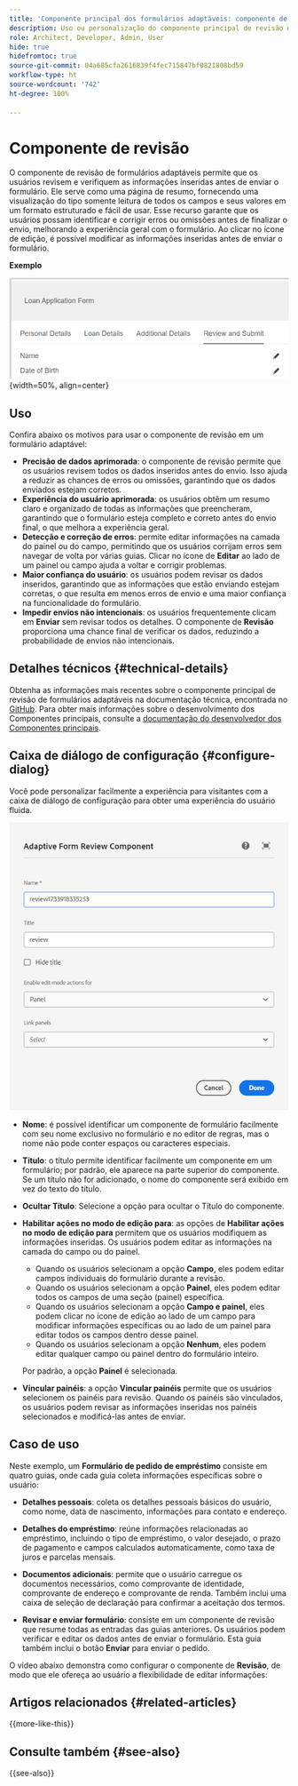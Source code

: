 ```yaml
---
title: 'Componente principal dos formulários adaptáveis: componente de revisão'
description: Uso ou personalização do componente principal de revisão de formulários adaptáveis.
role: Architect, Developer, Admin, User
hide: true
hidefromtoc: true
source-git-commit: 04a685cfa2616839f4fec715847bf0821808bd59
workflow-type: ht
source-wordcount: '742'
ht-degree: 100%

---
```



# Componente de revisão

O componente de revisão de formulários adaptáveis permite que os usuários revisem e verifiquem as informações inseridas antes de enviar o formulário. Ele serve como uma página de resumo, fornecendo uma visualização do tipo somente leitura de todos os campos e seus valores em um formato estruturado e fácil de usar. Esse recurso garante que os usuários possam identificar e corrigir erros ou omissões antes de finalizar o envio, melhorando a experiência geral com o formulário. Ao clicar no ícone de edição, é possível modificar as informações inseridas antes de enviar o formulário.

**Exemplo**

![Componente de revisão](/help/adaptive-forms/assets/review-component.png){width=50%, align=center}

## Uso

Confira abaixo os motivos para usar o componente de revisão em um formulário adaptável:

- **Precisão de dados aprimorada**: o componente de revisão permite que os usuários revisem todos os dados inseridos antes do envio. Isso ajuda a reduzir as chances de erros ou omissões, garantindo que os dados enviados estejam corretos.
- **Experiência do usuário aprimorada**: os usuários obtêm um resumo claro e organizado de todas as informações que preencheram, garantindo que o formulário esteja completo e correto antes do envio final, o que melhora a experiência geral.
- **Detecção e correção de erros**: permite editar informações na camada do painel ou do campo, permitindo que os usuários corrijam erros sem navegar de volta por várias guias. Clicar no ícone de **Editar** ao lado de um painel ou campo ajuda a voltar e corrigir problemas.
- **Maior confiança do usuário**: os usuários podem revisar os dados inseridos, garantindo que as informações que estão enviando estejam corretas, o que resulta em menos erros de envio e uma maior confiança na funcionalidade do formulário.
- **Impedir envios não intencionais**: os usuários frequentemente clicam em **Enviar** sem revisar todos os detalhes. O componente de **Revisão** proporciona uma chance final de verificar os dados, reduzindo a probabilidade de envios não intencionais.


## Detalhes técnicos {#technical-details}

Obtenha as informações mais recentes sobre o componente principal de revisão de formulários adaptáveis na documentação técnica, encontrada no [GitHub](https://github.com/adobe/aem-core-forms-components/tree/master/ui.af.apps/src/main/content/jcr_root/apps/core/fd/components/form/textinput/v1/textinput). Para obter mais informações sobre o desenvolvimento dos Componentes principais, consulte a [documentação do desenvolvedor dos Componentes principais](/help/developing/overview.md).

## Caixa de diálogo de configuração {#configure-dialog}

Você pode personalizar facilmente a experiência para visitantes com a caixa de diálogo de configuração para obter uma experiência do usuário fluida.

![Caixa de diálogo de configuração](/help/adaptive-forms/assets/review-component-configure-dialog.png)

- **Nome**: é possível identificar um componente de formulário facilmente com seu nome exclusivo no formulário e no editor de regras, mas o nome não pode conter espaços ou caracteres especiais.

- **Título**: o título permite identificar facilmente um componente em um formulário; por padrão, ele aparece na parte superior do componente. Se um título não for adicionado, o nome do componente será exibido em vez do texto do título.
- **Ocultar Título**: Selecione a opção para ocultar o Título do componente.
- **Habilitar ações no modo de edição para**: as opções de **Habilitar ações no modo de edição para** permitem que os usuários modifiquem as informações inseridas. Os usuários podem editar as informações na camada do campo ou do painel.
   - Quando os usuários selecionam a opção **Campo**, eles podem editar campos individuais do formulário durante a revisão.
   - Quando os usuários selecionam a opção **Painel**, eles podem editar todos os campos de uma seção (painel) específica.
   - Quando os usuários selecionam a opção **Campo e painel**, eles podem clicar no ícone de edição ao lado de um campo para modificar informações específicas ou ao lado de um painel para editar todos os campos dentro desse painel.
   - Quando os usuários selecionam a opção **Nenhum**, eles podem editar qualquer campo ou painel dentro do formulário inteiro.

  Por padrão, a opção **Painel** é selecionada.

- **Vincular painéis**: a opção **Vincular painéis** permite que os usuários selecionem os painéis para revisão. Quando os painéis são vinculados, os usuários podem revisar as informações inseridas nos painéis selecionados e modificá-las antes de enviar.

## Caso de uso

Neste exemplo, um **Formulário de pedido de empréstimo** consiste em quatro guias, onde cada guia coleta informações específicas sobre o usuário:

- **Detalhes pessoais**: coleta os detalhes pessoais básicos do usuário, como nome, data de nascimento, informações para contato e endereço.

- **Detalhes do empréstimo**: reúne informações relacionadas ao empréstimo, incluindo o tipo de empréstimo, o valor desejado, o prazo de pagamento e campos calculados automaticamente, como taxa de juros e parcelas mensais.

- **Documentos adicionais**: permite que o usuário carregue os documentos necessários, como comprovante de identidade, comprovante de endereço e comprovante de renda. Também inclui uma caixa de seleção de declaração para confirmar a aceitação dos termos.

- **Revisar e enviar formulário**: consiste em um componente de revisão que resume todas as entradas das guias anteriores. Os usuários podem verificar e editar os dados antes de enviar o formulário. Esta guia também inclui o botão **Enviar** para enviar o pedido.

O vídeo abaixo demonstra como configurar o componente de **Revisão**, de modo que ele ofereça ao usuário a flexibilidade de editar informações:

## Artigos relacionados {#related-articles}

{{more-like-this}}

## Consulte também {#see-also}

{{see-also}}

